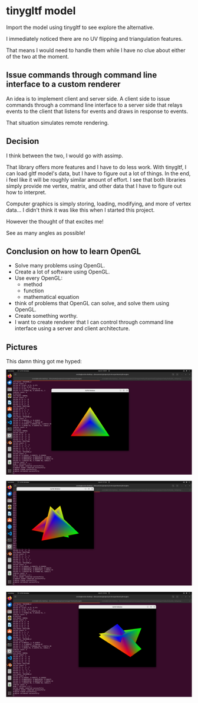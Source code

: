 # tinygltf model

Import the model using tinygltf to see explore the alternative.

I immediately noticed there are no UV flipping and triangulation features.

That means I would need to handle them while I have no clue about either of the two at the moment.

## Issue commands through command line interface to a custom renderer

An idea is to implement client and server side. A client side to issue commands through a command line interface to a server side that relays events to the client that listens for events and draws in response to events.

That situation simulates remote rendering.

## Decision

I think between the two, I would go with assimp.

That library offers more features and I have to do less work. With tinygltf, I can load gltf model's data, but I have to figure out a lot of things. In the end, i feel like it will be roughly similar amount of effort. I see that both libraries simply provide me vertex, matrix, and other data that I have to figure out how to interpret.

Computer graphics is simply storing, loading, modifying, and more of vertex data... I didn't think it was like this when I started this project.

However the thought of that excites me!

See as many angles as possible!

## Conclusion on how to learn OpenGL

- Solve many problems using OpenGL.
- Create a lot of software using OpenGL.
- Use every OpenGL:
  - method
  - function
  - mathematical equation
- think of problems that OpenGL can solve, and solve them using OpenGL.
- Create something worthy.
- I want to create renderer that I can control through command line interface using a server and client architecture.

## Pictures

This damn thing got me hyped:

![pyramid](./pyramid.png)

![two pyramids](./two-pyramids.png)

![two pyramids rotate](./two-pyramids-rotate.png)
